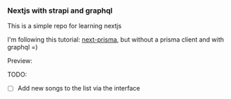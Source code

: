 ### Nextjs with strapi and graphql

This is a simple repo for learning nextjs

I'm following this tutorial: [next-prisma]("https://leerob.io/blog/next-prisma"), but without a prisma client and with graphql =)

Preview:

TODO:

- [ ] Add new songs to the list via the interface

